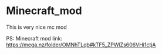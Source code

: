 # Minecraft_mod

This is very nice mc mod

PS: Minecraft mod link: https://mega.nz/folder/OMNhTLqb#kTF5_ZPWlZs606VHi1ctjA
